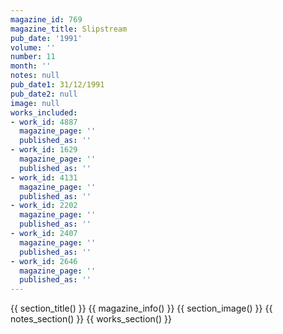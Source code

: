 ```yaml
---
magazine_id: 769
magazine_title: Slipstream
pub_date: '1991'
volume: ''
number: 11
month: ''
notes: null
pub_date1: 31/12/1991
pub_date2: null
image: null
works_included:
- work_id: 4887
  magazine_page: ''
  published_as: ''
- work_id: 1629
  magazine_page: ''
  published_as: ''
- work_id: 4131
  magazine_page: ''
  published_as: ''
- work_id: 2202
  magazine_page: ''
  published_as: ''
- work_id: 2407
  magazine_page: ''
  published_as: ''
- work_id: 2646
  magazine_page: ''
  published_as: ''
---
```


{{ section_title() }}
{{ magazine_info() }}
{{ section_image() }}
{{ notes_section() }}
{{ works_section() }}
